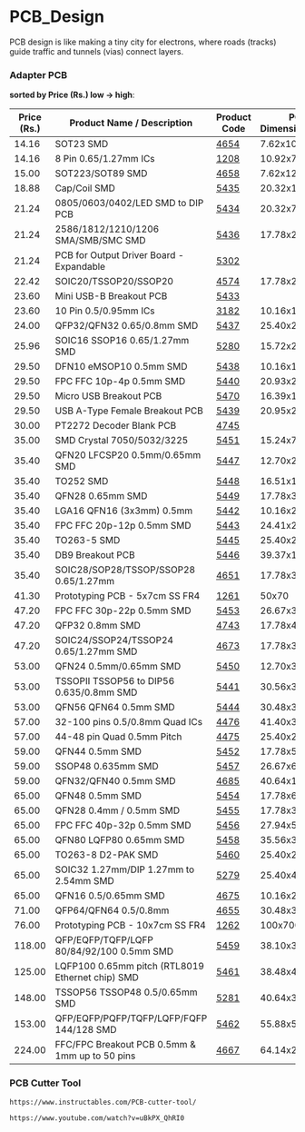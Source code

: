 # PCB_Design
PCB design is like making a tiny city for electrons, where roads (tracks) guide traffic and tunnels (vias) connect layers.




### Adapter PCB


**sorted by Price (Rs.) low → high**:


| Price (Rs.) | Product Name / Description                       | Product Code                          |PCB Dimensions(mm)|Area (mm²)  |Price per mm² (Rs.) |
| ----------- | ------------------------------------------------ | ------------------------------------- |------------------|------------|--------------------|
| 14.16       | SOT23 SMD                                        | [4654](https://www.sunrom.com/m/4654) |7.62x10.16        |   77.4192  |          18.290037 |
| 14.16       | 8 Pin 0.65/1.27mm ICs                            | [1208](https://www.sunrom.com/m/1208) |10.92x7.62        |   83.2104  |          17.017104 |
| 15.00       | SOT223/SOT89 SMD                                 | [4658](https://www.sunrom.com/m/4658) |7.62x12.06        |   91.8972  |          16.322587 |
| 18.88       | Cap/Coil SMD                                     | [5435](https://www.sunrom.com/m/5435) |20.32x16.51       |  335.4832  |           5.627704 |
| 21.24       | 0805/0603/0402/LED SMD to DIP PCB                | [5434](https://www.sunrom.com/m/5434) |20.32x7.62        |  154.8384  |          13.717527 |
| 21.24       | 2586/1812/1210/1206 SMA/SMB/SMC SMD              | [5436](https://www.sunrom.com/m/5436) |17.78x22.86       |  406.4508  |           5.225725 |
| 21.24       | PCB for Output Driver Board - Expandable         | [5302](https://www.sunrom.com/m/5302) |                  |       NaN  |                NaN |
| 22.42       | SOIC20/TSSOP20/SSOP20                            | [4574](https://www.sunrom.com/m/4574) |17.78x25.40       |  451.6120  |           4.964439 |
| 23.60       | Mini USB-B Breakout PCB                          | [5433](https://www.sunrom.com/m/5433) |                  |       NaN  |                NaN |
| 23.60       | 10 Pin 0.5/0.95mm ICs                            | [3182](https://www.sunrom.com/m/3182) |10.16x12.70       |  129.0320  |          18.290037 |
| 24.00       | QFP32/QFN32 0.65/0.8mm SMD                       | [5437](https://www.sunrom.com/m/5437) |25.40x25.40       |  645.1600  |           3.720007 |
| 25.96       | SOIC16 SSOP16 0.65/1.27mm SMD                    | [5280](https://www.sunrom.com/m/5280) |15.72x20.88       |  328.2336  |           7.909001 |
| 29.50       | DFN10 eMSOP10 0.5mm SMD                          | [5438](https://www.sunrom.com/m/5438) |10.16x12.70       |  129.0320  |          22.862546 |
| 29.50       | FPC FFC 10p-4p 0.5mm SMD                         | [5440](https://www.sunrom.com/m/5440) |20.93x25.40       |  531.6220  |           5.549056 |
| 29.50       | Micro USB Breakout PCB                           | [5470](https://www.sunrom.com/m/5470) |16.39x17.78       |  291.4142  |          10.123048 |
| 29.50       | USB A-Type Female Breakout PCB                   | [5439](https://www.sunrom.com/m/5439) |20.95x25.40       |  532.1300  |           5.543758 |
| 30.00       | PT2272 Decoder Blank PCB                         | [4745](https://www.sunrom.com/m/4745) |                  |       NaN  |                NaN |
| 35.00       | SMD Crystal 7050/5032/3225                       | [5451](https://www.sunrom.com/m/5451) |15.24x7.62        |  116.1288  |          30.138949 |
| 35.40       | QFN20 LFCSP20 0.5mm/0.65mm SMD                   | [5447](https://www.sunrom.com/m/5447) |12.70x25.40       |  322.5800  |          10.974022 |
| 35.40       | TO252 SMD                                        | [5448](https://www.sunrom.com/m/5448) |16.51x10.16       |  167.7416  |          21.103888 |
| 35.40       | QFN28 0.65mm SMD                                 | [5449](https://www.sunrom.com/m/5449) |17.78x35.56       |  632.2568  |           5.598991 |
| 35.40       | LGA16 QFN16 (3x3mm) 0.5mm                        | [5442](https://www.sunrom.com/m/5442) |10.16x20.32       |  206.4512  |          17.146909 |
| 35.40       | FPC FFC 20p-12p 0.5mm SMD                        | [5443](https://www.sunrom.com/m/5443) |24.41x26.88       |  656.1408  |           5.395183 |
| 35.40       | TO263-5 SMD                                      | [5445](https://www.sunrom.com/m/5445) |25.40x27.94       |  709.6760  |           4.988192 |
| 35.40       | DB9 Breakout PCB                                 | [5446](https://www.sunrom.com/m/5446) |39.37x19.05       |  749.9985  |           4.720009 |
| 35.40       | SOIC28/SOP28/TSSOP/SSOP28 0.65/1.27mm            | [4651](https://www.sunrom.com/m/4651) |17.78x35.56       |  632.2568  |           5.598991 |
| 41.30       | Prototyping PCB - 5x7cm SS FR4                   | [1261](https://www.sunrom.com/m/1261) |50x70             | 3500.0000  |           1.180000 |
| 47.20       | FPC FFC 30p-22p 0.5mm SMD                        | [5453](https://www.sunrom.com/m/5453) |26.67x39.37       | 1049.9979  |           4.495247 |
| 47.20       | QFP32 0.8mm SMD                                  | [4743](https://www.sunrom.com/m/4743) |17.78x40.64       |  722.5792  |           6.532156 |
| 47.20       | SOIC24/SSOP24/TSSOP24 0.65/1.27mm SMD            | [4673](https://www.sunrom.com/m/4673) |17.78x30.48       |  541.9344  |           8.709541 |
| 53.00       | QFN24 0.5mm/0.65mm SMD                           | [5450](https://www.sunrom.com/m/5450) |12.70x30.48       |  387.0960  |          13.691694 |
| 53.00       | TSSOPII TSSOP56 to DIP56 0.635/0.8mm SMD         | [5441](https://www.sunrom.com/m/5441) |30.56x35.56       | 1086.7136  |           4.877090 |
| 53.00       | QFN56 QFN64 0.5mm SMD                            | [5444](https://www.sunrom.com/m/5444) |30.48x30.48       |  929.0304  |           5.704873 |
| 57.00       | 32-100 pins 0.5/0.8mm Quad ICs                   | [4476](https://www.sunrom.com/m/4476) |41.40x33.91       | 1403.8740  |           4.060193 |
| 57.00       | 44-48 pin Quad 0.5mm Pitch                       | [4475](https://www.sunrom.com/m/4475) |25.40x25.40       |  645.1600  |           8.835018 |
| 59.00       | QFN44 0.5mm SMD                                  | [5452](https://www.sunrom.com/m/5452) |17.78x55.88       |  993.5464  |           5.938324 |
| 59.00       | SSOP48 0.635mm SMD                               | [5457](https://www.sunrom.com/m/5457) |26.67x62.23       | 1659.6741  |           3.554915 |
| 59.00       | QFN32/QFN40 0.5mm SMD                            | [4685](https://www.sunrom.com/m/4685) |40.64x15.24       |  619.3536  |           9.526061 |
| 65.00       | QFN48 0.5mm SMD                                  | [5454](https://www.sunrom.com/m/5454) |17.78x60.96       | 1083.8688  |           5.997036 |
| 65.00       | QFN28 0.4mm / 0.5mm SMD                          | [5455](https://www.sunrom.com/m/5455) |17.78x35.56       |  632.2568  |          10.280633 |
| 65.00       | FPC FFC 40p-32p 0.5mm SMD                        | [5456](https://www.sunrom.com/m/5456) |27.94x52.07       | 1454.8358  |           4.467858 |
| 65.00       | QFN80 LQFP80 0.65mm SMD                          | [5458](https://www.sunrom.com/m/5458) |35.56x35.56       | 1264.5136  |           5.140316 |
| 65.00       | TO263-8 D2-PAK SMD                               | [5460](https://www.sunrom.com/m/5460) |25.40x22.86       |  580.6440  |          11.194467 |
| 65.00       | SOIC32 1.27mm/DIP 1.27mm to 2.54mm SMD           | [5279](https://www.sunrom.com/m/5279) |25.40x40.64       | 1032.2560  |           6.296888 |
| 65.00       | QFN16 0.5/0.65mm SMD                             | [4675](https://www.sunrom.com/m/4675) |10.16x20.32       |  206.4512  |          31.484438 |
| 71.00       | QFP64/QFN64 0.5/0.8mm                            | [4655](https://www.sunrom.com/m/4655) |30.48x30.48       |  929.0304  |           7.642376 |
| 76.00       | Prototyping PCB - 10x7cm SS FR4                  | [1262](https://www.sunrom.com/m/1262) |100x700           |70000.0000  |           0.108571 |
| 118.00      | QFP/EQFP/TQFP/LQFP 80/84/92/100 0.5mm SMD        | [5459](https://www.sunrom.com/m/5459) |38.10x38.10       | 1451.6100  |           8.128905 |
| 125.00      | LQFP100 0.65mm pitch (RTL8019 Ethernet chip) SMD | [5461](https://www.sunrom.com/m/5461) |38.48x43.18       | 1661.5664  |           7.523022 |
| 148.00      | TSSOP56 TSSOP48 0.5/0.65mm SMD                   | [5281](https://www.sunrom.com/m/5281) |40.64x36.83       | 1496.7712  |           9.887951 |
| 153.00      | QFP/EQFP/PQFP/TQFP/LQFP/FQFP 144/128 SMD         | [5462](https://www.sunrom.com/m/5462) |55.88x55.88       | 3122.5744  |           4.899803 |
| 224.00      | FFC/FPC Breakout PCB 0.5mm & 1mm up to 50 pins   | [4667](https://www.sunrom.com/m/4667) |64.14x24.13       | 1547.6982  |          14.473106 |











### PCB Cutter Tool

```
https://www.instructables.com/PCB-cutter-tool/

https://www.youtube.com/watch?v=uBkPX_QhRI0
```




